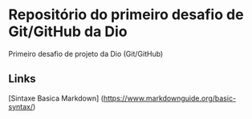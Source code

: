 # Repositório do primeiro desafio de Git/GitHub da  Dio
Primeiro desafio de projeto da Dio (Git/GitHub)
## Links
[Sintaxe Basica Markdown] (https://www.markdownguide.org/basic-syntax/)
